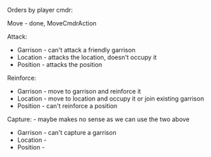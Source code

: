 Orders by player cmdr:

Move - done, MoveCmdrAction

Attack:
- Garrison - can't attack a friendly garrison
- Location - attacks the location, doesn't occupy it
- Position - attacks the position

Reinforce:
- Garrison - move to garrison and reinforce it
- Location - move to location and occupy it or join existing garrison
- Position - can't reinforce a position

Capture: - maybe makes no sense as we can use the two above
- Garrison - can't capture a garrison
- Location - 
- Position - 